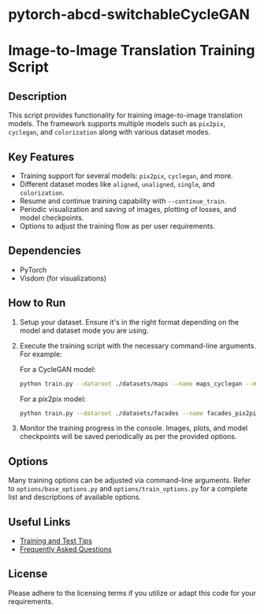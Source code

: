# pytorch-abcd-switchableCycleGAN
# Image-to-Image Translation Training Script

## Description

This script provides functionality for training image-to-image translation models. The framework supports multiple models such as `pix2pix`, `cyclegan`, and `colorization` along with various dataset modes.

## Key Features

- Training support for several models: `pix2pix`, `cyclegan`, and more.
- Different dataset modes like `aligned`, `unaligned`, `single`, and `colorization`.
- Resume and continue training capability with `--continue_train`.
- Periodic visualization and saving of images, plotting of losses, and model checkpoints.
- Options to adjust the training flow as per user requirements.

## Dependencies

- PyTorch
- Visdom (for visualizations)

## How to Run

1. Setup your dataset. Ensure it's in the right format depending on the model and dataset mode you are using.
2. Execute the training script with the necessary command-line arguments. For example:
   
    For a CycleGAN model:
    ```bash
    python train.py --dataroot ./datasets/maps --name maps_cyclegan --model cycle_gan
    ```

    For a pix2pix model:
    ```bash
    python train.py --dataroot ./datasets/facades --name facades_pix2pix --model pix2pix --direction BtoA
    ```

3. Monitor the training progress in the console. Images, plots, and model checkpoints will be saved periodically as per the provided options.

## Options

Many training options can be adjusted via command-line arguments. Refer to `options/base_options.py` and `options/train_options.py` for a complete list and descriptions of available options.

## Useful Links

- [Training and Test Tips](https://github.com/junyanz/pytorch-CycleGAN-and-pix2pix/blob/master/docs/tips.md)
- [Frequently Asked Questions](https://github.com/junyanz/pytorch-CycleGAN-and-pix2pix/blob/master/docs/qa.md)

## License

Please adhere to the licensing terms if you utilize or adapt this code for your requirements.

